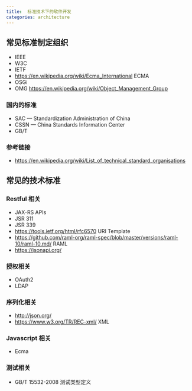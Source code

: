 ```yaml
---
title:  标准技术下的软件开发
categories: architecture
---
```



## 常见标准制定组织

- IEEE 
- W3C
- IETF
- https://en.wikipedia.org/wiki/Ecma_International ECMA
- OSGi
- OMG https://en.wikipedia.org/wiki/Object_Management_Group


### 国内的标准

- SAC — Standardization Administration of China
- CSSN — China Standards Information Center
- GB/T
  
### 参考链接

- https://en.wikipedia.org/wiki/List_of_technical_standard_organisations


## 常见的技术标准

### Restful 相关

- JAX-RS APIs
- JSR 311 
- JSR 339
- https://tools.ietf.org/html/rfc6570 URI Template
- https://github.com/raml-org/raml-spec/blob/master/versions/raml-10/raml-10.md/ RAML
- https://jsonapi.org/ 


### 授权相关

- OAuth2
- LDAP
  

### 序列化相关

- http://json.org/ 
- https://www.w3.org/TR/REC-xml/ XML 

### Javascript 相关

- Ecma

### 测试相关

- GB/T 15532-2008 测试类型定义
